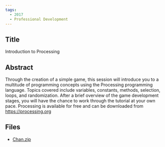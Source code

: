 ```yaml
---
tags:
  - 2017
  - Professional Development
---
```

    
## Title

Introduction to Processing

## Abstract

Through the creation of a simple game, this session will introduce you to a multitude of programming concepts using the Processing programming language. Topics covered include variables, constants, methods, selection, loops, and randomization. After a brief overview of the game development stages, you will have the chance to work through the tutorial at your own pace. Processing is available for free and can be downloaded from https://processing.org

## Files

- [Chan.zip](https://www.russellgordon.ca/acse/cemc-cse-resources/resources/2017/Sarah__Chan/Chan.zip)
